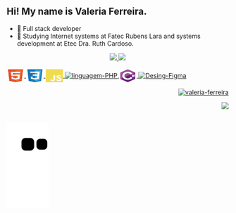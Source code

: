 ## Hi! My name is Valeria Ferreira.

- 🔭 Full stack developer
- 🌱 Studying Internet systems at Fatec Rubens Lara and systems development at Etec Dra. Ruth Cardoso.

<div align="center">
  <a href="https://github.com/valeria-ferreira">
  <img height="180em" src="https://github-readme-stats.vercel.app/api?username=valeria-ferreira&show_icons=true&theme=dracula&include_all_commits=true&count_private=true"/>
  <img height="100em" src="https://github-readme-stats.vercel.app/api/top-langs/?username=valeria-ferreira&layout=compact&langs_count=7&theme=dracula"/>
</div>
  
  <div style="display: inline_block"><br>
    
  <img align="center" alt="marcacao-HTML" height="30" width="40" src="https://raw.githubusercontent.com/devicons/devicon/master/icons/html5/html5-original.svg">
  <img align="center" alt="marcacao-CSS" height="30" width="40" src="https://raw.githubusercontent.com/devicons/devicon/master/icons/css3/css3-original.svg">
  <img align="center" alt="linguagem-Js" height="30" width="40" src="https://raw.githubusercontent.com/devicons/devicon/master/icons/javascript/javascript-plain.svg">
  <img align="center" alt="linguagem-PHP" height="30" width="40" src="https://cdn.jsdelivr.net/gh/devicons/devicon/icons/php/php-original.svg">
  <img align="center" alt="linguagem-Csharp" height="30" width="40" src="https://raw.githubusercontent.com/devicons/devicon/master/icons/csharp/csharp-original.svg">
  
  <img align="center" alt="Desing-Figma" height="30" width="40" src="https://cdn.jsdelivr.net/gh/devicons/devicon/icons/figma/figma-original.svg"> 
</div>
<span align="right">

  ![valeria-ferreira](https://user-images.githubusercontent.com/89273671/195222481-6610aa8f-0b57-4196-94e7-6de05e7c4082.jpg)
  
</span>
  
  <div align="right">
     <a href="https://www.linkedin.com/in/valeria-nascimento-ferreira" target="_blank"><img src="https://img.shields.io/badge/-LinkedIn-%230077B5?style=for-the-badge&logo=linkedin&logoColor=white" target="_blank"></a> 
  
 </div>

  ##

 <div> 
 
![Snake animation](https://github.com/valeria-ferreira/valeria-ferreira/blob/output/github-contribution-grid-snake.svg)
 
</div>

